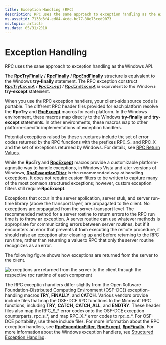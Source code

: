 ```yaml
---
title: Exception Handling (RPC)
description: RPC uses the same approach to exception handling as the Windows API.
ms.assetid: 7133d3f4-ed84-4cde-bc77-88e73ced9073
ms.topic: article
ms.date: 05/31/2018
---
```


# Exception Handling

RPC uses the same approach to exception handling as the Windows API.

The [**RpcTryFinally**](rpctryfinally.md) / [**RpcFinally**](/previous-versions/aa375699(v=vs.80)) / [**RpcEndFinally**](/previous-versions/aa375634(v=vs.80)) structure is equivalent to the Windows **try-finally** statement. The RPC exception construct [**RpcTryExcept**](rpctryexcept.md) / [**RpcExcept**](/windows/desktop/api/Rpc/nf-rpc-rpcexcept) / [**RpcEndExcept**](/previous-versions/aa375629(v=vs.80)) is equivalent to the Windows **try-except** statement.

When you use the RPC exception handlers, your client-side source code is portable. The different RPC header files provided for each platform resolve the **RpcTry** and [**RpcExcept**](/windows/desktop/api/Rpc/nf-rpc-rpcexcept) macros for each platform. In the Windows environment, these macros map directly to the Windows **try-finally** and **try-except** statements. In other environments, these macros map to other platform-specific implementations of exception handlers.

Potential exceptions raised by these structures include the set of error codes returned by the RPC functions with the prefixes RPC\_S\_ and RPC\_X and the set of exceptions returned by Windows. For details, see [RPC Return Values](rpc-return-values.md).

While the **RpcTry** and [**RpcExcept**](/windows/desktop/api/Rpc/nf-rpc-rpcexcept) macros provide a customizable platform-agnostic way to handle exceptions, in Windows Vista and later versions of Windows, [**RpcExceptionFilter**](/windows/desktop/api/Rpcdce/nf-rpcdce-rpcexceptionfilter) is the recommended way of handling exceptions. It does not require custom filters to be written to capture many of the most common structured exceptions; however, custom exception filters still require **RpcExcept**.

Exceptions that occur in the server application, server stub, and server run-time library (above the transport layer) are propagated to the client. No exceptions are propagated from the server-transport level. The recommended method for a server routine to return errors to the RPC run time is to throw an exception. A server routine can use whatever methods is appropriate for communicating errors between server routines, but if it encounters an error that prevents it from executing the remote procedure, it should raise an exception after cleaning up and before returning to the RPC run time, rather than returning a value to RPC that only the server routine recognizes as an error.

The following figure shows how exceptions are returned from the server to the client.

![exceptions are returned from the server to the client through the respective rpc runtime of each component](images/prog-a20.png)

The RPC exception handlers differ slightly from the Open Software Foundation-Distributed Computing Environment (OSF-DCE) exception-handling macros **TRY**, **FINALLY**, and **CATCH**. Various vendors provide include files that map the OSF-DCE RPC functions to the Microsoft RPC functions, including **TRY**, **CATCH**, **CATCH**\_**ALL**, and **ENDTRY**. These header files also map the RPC\_S\_\* error codes onto the OSF-DCE exception counterparts, rpc\_s\_\*, and map RPC\_X\_\* error codes to rpc\_x\_\*. For OSF-DCE portability, use these include files. For more information about the RPC exception handlers, see [**RpcExceptionFilter**](/windows/desktop/api/Rpcdce/nf-rpcdce-rpcexceptionfilter), [**RpcExcept**](/windows/desktop/api/Rpc/nf-rpc-rpcexcept), [**RpcFinally**](/previous-versions/aa375699(v=vs.80)). For more information about the Windows exception handlers, see [Structured Exception Handling](/windows/desktop/Debug/structured-exception-handling).

 

 